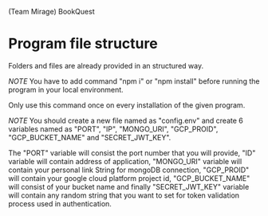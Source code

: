 (Team Mirage)
BookQuest
# Program file structure
Folders and files are already provided in an structured way. 

*NOTE* You have to add command "npm i" or "npm install" before running the program in your local environment.

Only use this command once on every installation of the given program.

*NOTE* You should create a new file named as "config.env" and create 6 variables named as "PORT", "IP", "MONGO_URI", "GCP_PROID", "GCP_BUCKET_NAME" and "SECRET_JWT_KEY".

The "PORT" variable will consist the port number that you will provide, "ID" variable will contain address of application, "MONGO_URI" variable will contain your personal link String for mongoDB connection, "GCP_PROID" will contain your google cloud platform project id, "GCP_BUCKET_NAME" will consist of your bucket name and finally "SECRET_JWT_KEY" variable will contain any random string that you want to set for token validation process used in authentication.
